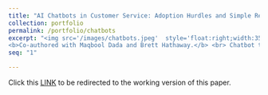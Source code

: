 ```yaml
---
title: "AI Chatbots in Customer Service: Adoption Hurdles and Simple Remedies"
collection: portfolio
permalink: /portfolio/chatbots
excerpt: "<img src='/images/chatbots.jpeg'  style='float:right;width:350px;' >
<b>Co-authored with Maqbool Dada and Brett Hathaway.</b> <br> Chatbot technology can help service firms reduce staffing needs and achieve cost savings.  In this paper we use online experiments to examine how people respond to chatbots. We examine when and why chatbots are underutilized and propose a simple nudge to increase chatbot adoption: providing information about the time savings for the customer." 
seq: "1"

---
```

Click this  <a href="/files/chatbots.pdf" target="_blank"><u>LINK</u></a>  to be redirected to the working version of this paper.  
